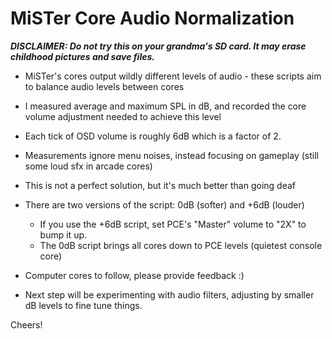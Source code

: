 # MiSTer Core Audio Normalization

_**DISCLAIMER: Do not try this on your grandma's SD card. It may erase childhood pictures and save files.**_

* MiSTer's cores output wildly different levels of audio - these scripts aim to balance audio levels between cores
* I measured average and maximum SPL in dB, and recorded the core volume adjustment needed to achieve this level
* Each tick of OSD volume is roughly 6dB which is a factor of 2.
* Measurements ignore menu noises, instead focusing on gameplay (still some loud sfx in arcade cores)
* This is not a perfect solution, but it's much better than going deaf
* There are two versions of the script: 0dB (softer) and +6dB (louder)
  * If you use the +6dB script, set PCE's "Master" volume to "2X" to bump it up.
  * The 0dB script brings all cores down to PCE levels (quietest console core)
* Computer cores to follow, please provide feedback :)

* Next step will be experimenting with audio filters, adjusting by smaller dB levels to fine tune things.

Cheers!
